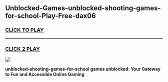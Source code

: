 
## Unblocked-Games-unblocked-shooting-games-for-school-Play-Free-dax06
<h3>
<a href="https://premium76.site?title=unblocked-shooting-games-for-school&ref=17A">CLICK TO PLAY</a></h3>
<hr>

<h3>
<a href="https://premium76.site?title=unblocked-shooting-games-for-school&ref=17A">CLICK 2 PLAY</a>
  
</h3>

<a href="https://premium76.site?title=unblocked-shooting-games-for-school&ref=17A"><img src="https://clearcache.store/games.png"></a>


**unblocked-shooting-games-for-school games unblocked: Your Gateway to Fun and Accessible Online Gaming**
